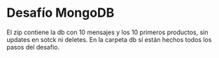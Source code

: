 # Desafío MongoDB

El zip contiene la db con 10 mensajes y los 10 primeros productos, sin updates en sotck ni deletes.
En la carpeta db sí están hechos todos los pasos del desafío.